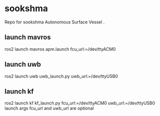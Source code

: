 # sookshma
Repo for sookshma Autonomous Surface Vessel .

## launch mavros 
ros2 launch mavros apm.launch fcu_url:=/dev/ttyACM0

## launch uwb 
ros2 launch uwb uwb_launch.py uwb_url:=/dev/ttyUSB0

## launch kf 
ros2 launch kf kf_launch.py fcu_url:=/dev/ttyACM0 uwb_url:=/dev/ttyUSB0
launch args fcu_url and uwb_url are optional
